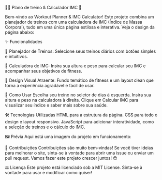 🏋️‍♀️ Plano de treino & Calculador IMC 💪


Bem-vindo ao Workout Planner & IMC Calculator! Este projeto combina um planejador de treinos com uma calculadora de IMC (Índice de Massa Corporal), tudo em uma única página estilosa e interativa. Veja o design da página abaixo:


✨ Funcionalidades

📅 Planejador de Treinos: Selecione seus treinos diários com botões simples e intuitivos.

📏 Calculadora de IMC: Insira sua altura e peso para calcular seu IMC e acompanhar seus objetivos de fitness.

🎨 Design Visual Atraente: Fundo temático de fitness e um layout clean que torna a experiência agradável e fácil de usar.

🚀 Como Usar
Escolha seu treino no seletor de dias à esquerda.
Insira sua altura e peso na calculadora à direita.
Clique em Calcular IMC para visualizar seu índice e saber mais sobre sua saúde.

🛠️ Tecnologias Utilizadas
HTML para a estrutura da página.
CSS para todo o design e layout responsivo.
JavaScript para adicionar interatividade, como a seleção de treinos e o cálculo do IMC.

🖼️ Prévia
Aqui está uma imagem do projeto em funcionamento:


📝 Contribuições
Contribuições são muito bem-vindas! Se você tiver ideias para melhorar o site, sinta-se à vontade para abrir uma issue ou enviar um pull request. Vamos fazer este projeto crescer juntos! 😊

⚖️ Licença
Este projeto está licenciado sob a MIT License. Sinta-se à vontade para usar e modificar como quiser!

